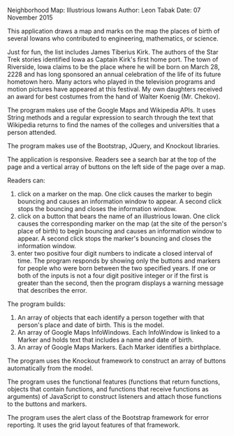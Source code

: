 
Neighborhood Map: Illustrious Iowans
Author: Leon Tabak
Date: 07 November 2015

This application draws a map and marks on the map
the places of birth of several Iowans who contributed
to engineering, mathematics, or science.

Just for fun, the list includes James Tiberius Kirk.
The authors of the Star Trek stories identified Iowa
as Captain Kirk's first home port. The town of Riverside,
Iowa claims to be the place where he will be born on 
March 28, 2228 and has long sponsored an annual celebration
of the life of its future hometown hero. Many actors who
played in the television programs and motion pictures have
appeared at this festival. My own daughters received an award
for best costumes from the hand of Walter Koenig (Mr. Chekov).

The program makes use of the Google Maps and Wikipedia APIs.
It uses String methods and a regular expression to search 
through the text that Wikipedia returns to find the names 
of the colleges and universities that a person attended.

The program makes use of the Bootstrap, JQuery, and 
Knockout libraries.

The application is responsive.
Readers see a search bar at the top of the page
and a vertical array of buttons on the left side of
the page over a map.

Readers can:
1) click on a marker on the map. One click causes
   the marker to begin bouncing and causes an information
   window to appear. A second click stops the bouncing
   and closes the information window.
2) click on a button that bears the name of an
   illustrious Iowan. One click causes the corresponding
   marker on the map (at the site of the person's place
   of birth) to begin bouncing and causes an information
   window to appear. A second click stops the marker's 
   bouncing and closes the information window.
3) enter two positive four digit numbers to indicate 
   a closed interval of time. The program responds by showing
   only the buttons and markers for people who were
   born between the two specified years. If one or both
   of the inputs is not a four digit positive integer
   or if the first is greater than the second, then the
   program displays a warning message that describes the
   error.

The program builds:
1) An array of objects that each identify a person together
   with that person's place and date of birth.
   This is the model.
2) An array of Google Maps InfoWindows. Each InfoWindow is
   linked to a Marker and holds text that includes a name
   and date of birth.
3) An array of Google Maps Markers. Each Marker identifies
   a birthplace.

The program uses the Knockout framework to construct an
array of buttons automatically from the model.

The program uses the functional features (functions that return
functions, objects that contain functions, and functions that 
receive functions as arguments) of JavaScript to construct listeners 
and attach those functions to the buttons and markers.

The program uses the alert class of the Bootstrap framework for
error reporting. It uses the grid layout features of that framework.

